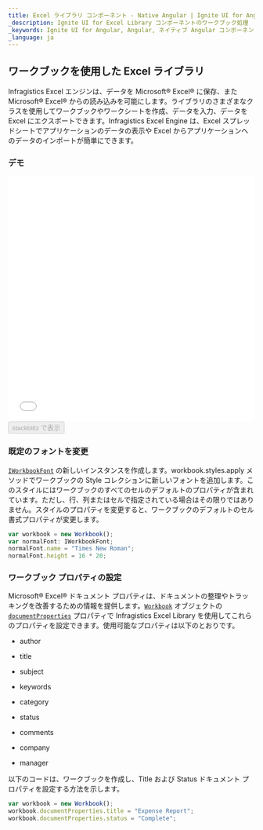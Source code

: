 ```yaml
---
title: Excel ライブラリ コンポーネント - Native Angular | Ignite UI for Angular
_description: Ignite UI for Excel Library コンポーネントのワークブック処理
_keywords: Ignite UI for Angular, Angular, ネイティブ Angular コンポーネント スイート, ネイティブ Angular コントロール, ネイティブ Angular コンポーネント, ネイティブ Angular コンポーネント ライブラリ, Angular Excel ライブラリ, Angular Excel ライブラリ例, Angular Excel ライブラリ コンポーネント, Angular Excel Engine, Workbook, Font, Document プロパティ
_language: ja
---
```


## ワークブックを使用した Excel ライブラリ

Infragistics Excel エンジンは、データを Microsoft® Excel® に保存、また Microsoft® Excel® からの読み込みを可能にします。ライブラリのさまざまなクラスを使用してワークブックやワークシートを作成、データを入力、データを Excel にエクスポートできます。Infragistics Excel Engine は、Excel スプレッドシートでアプリケーションのデータの表示や Excel からアプリケーションへのデータのインポートが簡単にできます。

### デモ

<div class="sample-container loading" style="height: 500px">
    <iframe id="excel-library-overview-sample-iframe" src='{environment:demosBaseUrl}/excel-library/operations-on-workbooks' width="100%" height="100%" seamless frameBorder="0" onload="onXPlatSampleIframeContentLoaded(this);"></iframe>
</div>
<div>
    <button data-localize="stackblitz" disabled class="stackblitz-btn" data-iframe-id="excel-library-overview-sample-iframe" data-demos-base-url="{environment:demosBaseUrl}">stackblitz で表示
    </button>
</div>

<div class="divider--half"></div>

### 既定のフォントを変更

[`IWorkbookFont`](/angular-apis/typescript/latest/classes/iworkbookfont.html) の新しいインスタンスを作成します。workbook.styles.apply メソッドでワークブックの Style コレクションに新しいフォントを追加します。このスタイルにはワークブックのすべてのセルのデフォルトのプロパティが含まれています。ただし、行、列またはセルで指定されている場合はその限りではありません。スタイルのプロパティを変更すると、ワークブックのデフォルトのセル書式プロパティが変更します。

```ts
var workbook = new Workbook();
var normalFont: IWorkbookFont;
normalFont.name = "Times New Roman";
normalFont.height = 16 * 20;
```

### ワークブック プロパティの設定

Microsoft® Excel® ドキュメント プロパティは、ドキュメントの整理やトラッキングを改善するための情報を提供します。[`Workbook`](/angular-apis/typescript/latest/classes/workbook.html) オブジェクトの [`documentProperties`](/angular-apis/typescript/latest/classes/workbook.html#documentproperties) プロパティで Infragistics Excel Library を使用してこれらのプロパティを設定できます。使用可能なプロパティは以下のとおりです。

-   author

-   title

-   subject

-   keywords

-   category

-   status

-   comments

-   company

-   manager

以下のコードは、ワークブックを作成し、Title および Status ドキュメント プロパティを設定する方法を示します。

```ts
var workbook = new Workbook();
workbook.documentProperties.title = "Expense Report";
workbook.documentProperties.status = "Complete";
```
